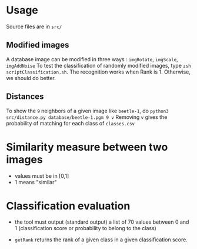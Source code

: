 
# Usage
Source files are in `src/`

## Modified images
A database image can be modified in three ways : `imgRotate`, `imgScale`, `imgAddNoise`
To test the classification of randomly modified images, type `zsh scriptClassification.sh`. The recognition works when Rank is 1. Otherwise, we should do better.

## Distances
To show the `9` neighbors of a given image like `beetle-1`, do `python3 src/distance.py database/beetle-1.pgm 9 v`
Removing `v` gives the probability of matching for each class of `classes.csv`


# Similarity measure between two images

- values must be in [0,1]
- 1 means "similar"


# Classification evaluation

- the tool must output (standard output) a list of 70 values between 0
and 1 (classification score or probability to belong to the class)

- ```getRank``` returns the rank of a given class in a given
  classification score.
